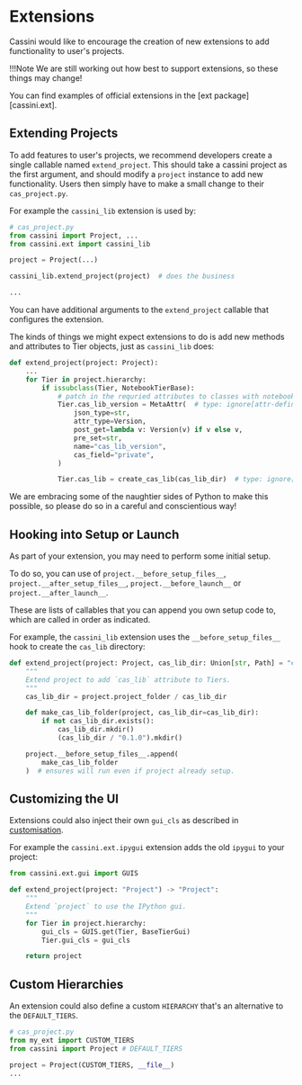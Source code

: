 # Extensions

Cassini would like to encourage the creation of new extensions to add functionality to user's projects.

!!!Note
    We are still working out how best to support extensions, so these things may change!

You can find examples of official extensions in the [ext package][cassini.ext].

## Extending Projects

To add features to user's projects, we recommend developers create a single callable named `extend_project`. This should take a cassini project as the first argument, and should modify a `project` instance to add new functionality. Users then simply have to make a small change to their `cas_project.py`. 

For example the `cassini_lib` extension is used by:

```python
# cas_project.py
from cassini import Project, ...
from cassini.ext import cassini_lib

project = Project(...)

cassini_lib.extend_project(project)  # does the business

...
```

You can have additional arguments to the `extend_project` callable that configures the extension.

The kinds of things we might expect extensions to do is add new methods and attributes to Tier objects, just as `cassini_lib` does:

```python
def extend_project(project: Project):
    ...
    for Tier in project.hierarchy:
        if issubclass(Tier, NotebookTierBase):
            # patch in the requried attributes to classes with notebooks!
            Tier.cas_lib_version = MetaAttr(  # type: ignore[attr-defined]
                json_type=str,
                attr_type=Version,
                post_get=lambda v: Version(v) if v else v,
                pre_set=str,
                name="cas_lib_version",
                cas_field="private",
            )

            Tier.cas_lib = create_cas_lib(cas_lib_dir)  # type: ignore[attr-defined]
```

We are embracing some of the naughtier sides of Python to make this possible, so please do so in a careful and conscientious way!

## Hooking into Setup or Launch

As part of your extension, you may need to perform some initial setup.

To do so, you can use of `project.__before_setup_files__`, `project.__after_setup_files__`, `project.__before_launch__` or `project.__after_launch__`.

These are lists of callables that you can append you own setup code to, which are called in order as indicated. 

For example, the `cassini_lib` extension uses the `__before_setup_files__` hook to create the `cas_lib` directory:

```python
def extend_project(project: Project, cas_lib_dir: Union[str, Path] = "cas_lib"):
    """
    Extend project to add `cas_lib` attribute to Tiers.
    """
    cas_lib_dir = project.project_folder / cas_lib_dir

    def make_cas_lib_folder(project, cas_lib_dir=cas_lib_dir):
        if not cas_lib_dir.exists():
            cas_lib_dir.mkdir()
            (cas_lib_dir / "0.1.0").mkdir()

    project.__before_setup_files__.append(
        make_cas_lib_folder
    )  # ensures will run even if project already setup.
```

## Customizing the UI

Extensions could also inject their own `gui_cls` as described in [customisation](../customization.md).

For example the `cassini.ext.ipygui` extension adds the old `ipygui` to your project:

```python
from cassini.ext.gui import GUIS

def extend_project(project: "Project") -> "Project":
    """
    Extend `project` to use the IPython gui.
    """
    for Tier in project.hierarchy:
        gui_cls = GUIS.get(Tier, BaseTierGui)
        Tier.gui_cls = gui_cls

    return project
```

## Custom Hierarchies

An extension could also define a custom `HIERARCHY` that's an alternative to the `DEFAULT_TIERS`.

```python
# cas_project.py
from my_ext import CUSTOM_TIERS
from cassini import Project # DEFAULT_TIERS

project = Project(CUSTOM_TIERS, __file__)
...
```
